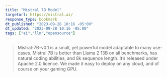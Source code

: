 ```yaml
---
title: "Mistral 7B Model"
targeturl: https://mistral.ai/
response_type: bookmark
dt_published: "2023-09-28 10:16 -05:00"
dt_updated: "2023-09-28 10:16 -05:00"
tags: ["ai","llm","opensource"]
---
```


> Mistral-7B-v0.1 is a small, yet powerful model adaptable to many use-cases. Mistral 7B is better than Llama 2 13B on all benchmarks, has natural coding abilities, and 8k sequence length. It’s released under Apache 2.0 licence. We made it easy to deploy on any cloud, and of course on your gaming GPU.